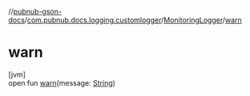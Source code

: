 //[pubnub-gson-docs](../../../index.md)/[com.pubnub.docs.logging.customlogger](../index.md)/[MonitoringLogger](index.md)/[warn](warn.md)

# warn

[jvm]\
open fun [warn](warn.md)(message: [String](https://docs.oracle.com/javase/8/docs/api/java/lang/String.html))

